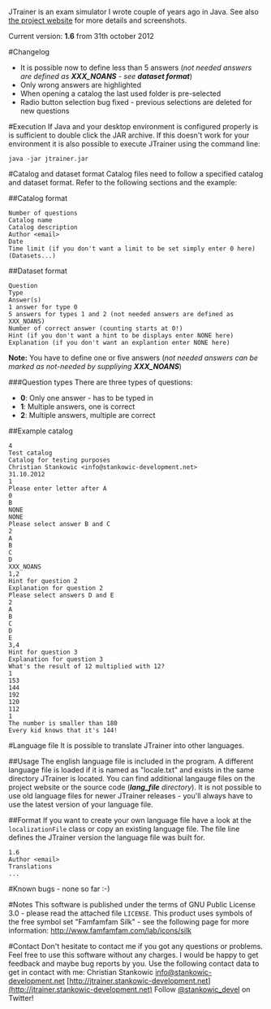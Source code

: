 JTrainer is an exam simulator I wrote couple of years ago in Java. See also [the project website](http://jtrainer.stankowic-development.net) for more details and screenshots.

Current version: **1.6** from 31th october 2012



#Changelog
- It is possible now to define less than 5 answers (*not needed answers are defined as __XXX_NOANS__ - see __dataset format__*)
- Only wrong answers are highlighted
- When opening a catalog the last used folder is pre-selected
- Radio button selection bug fixed - previous selections are deleted for new questions

#Execution
If Java and your desktop environment is configured properly is is sufficient to double click the JAR archive.
If this doesn't work for your environment it is also possible to execute JTrainer using the command line:
```
java -jar jtrainer.jar
```

#Catalog and dataset format
Catalog files need to follow a specified catalog and dataset format. Refer to the following sections and the example:

##Catalog format
```
Number of questions
Catalog name
Catalog description
Author <email>
Date
Time limit (if you don't want a limit to be set simply enter 0 here)
(Datasets...)
```

##Dataset format
```
Question
Type
Answer(s)
1 answer for type 0
5 answers for types 1 and 2 (not needed answers are defined as XXX_NOANS)
Number of correct answer (counting starts at 0!)
Hint (if you don't want a hint to be displays enter NONE here)
Explanation (if you don't want an explantion enter NONE here)
```

**Note:** You have to define one or five answers (*not needed answers can be marked as not-needed by suppliying __XXX_NOANS__*)

###Question types
There are three types of questions:
- **0**: Only one answer - has to be typed in
- **1**: Multiple answers, one is correct
- **2**: Multiple answers, multiple are correct

##Example catalog

```
4
Test catalog
Catalog for testing purposes
Christian Stankowic <info@stankowic-development.net>
31.10.2012
1
Please enter letter after A
0
B
NONE
NONE
Please select answer B and C
2
A
B
C
D
XXX_NOANS
1,2
Hint for question 2
Explanation for question 2
Please select answers D and E
2
A
B
C
D
E
3,4
Hint for question 3
Explanation for question 3
What's the result of 12 multiplied with 12?
1
153
144
192
120
112
1
The number is smaller than 180
Every kid knows that it's 144!
```

#Language file
It is possible to translate JTrainer into other languages.

##Usage
The english language file is included in the program. A different language file is loaded if it is named as "locale.txt" and exists in the same directory JTrainer is located. You can find additional langauge files on the project website or the source code (*__lang_file__ directory*).
It is not possible to use old language files for newer JTrainer releases - you'll always have to use the latest version of your language file.

##Format
If you want to create your own language file have a look at the ``localizationFile`` class or copy an existing language file. The file line defines the JTrainer version the language file was built for.

```
1.6
Author <email>
Translations
...
```

#Known bugs
	- none so far :-)

#Notes
This software is published under the terms of GNU Public License 3.0 - please read the attached file ``LICENSE``.
This product uses symbols of the free symbol set "Famfamfam Silk" - see the following page for more information: http://www.famfamfam.com/lab/icons/silk

#Contact
Don't hesitate to contact me if you got any questions or problems. Feel free to use this software without any charges. I would be happy to get feedback and maybe bug reports by you.
Use the following contact data to get in contact with me:
Christian Stankowic <info@stankowic-development.net>
[http://jtrainer.stankowic-development.net](http://jtrainer.stankowic-development.net)
Follow [@stankowic_devel](https://www.twitter.com/stankowic_devel) on Twitter!
